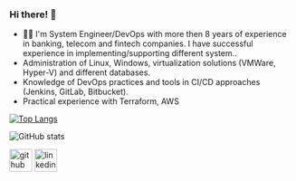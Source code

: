 ### Hi there! 👋

- 👨‍💻 I'm System Engineer/DevOps with more then 8 years of experience in banking, telecom and fintech companies. I have successful experience in implementing/supporting different system..
- Administration of Linux, Windows, virtualization solutions (VMWare, Hyper-V) and different databases.
- Knowledge of DevOps practices and tools in CI/CD approaches (Jenkins, GitLab, Bitbucket).
- Practical experience with Terraform, AWS

[![Top Langs](https://github-readme-stats.vercel.app/api/top-langs/?username=arma2ra)](https://github.com/anuraghazra/github-readme-stats)

![GitHub stats](https://github-readme-stats.vercel.app/api?username=arma2ra&show_icons=true)

[<img src='https://cdn.jsdelivr.net/npm/simple-icons@3.0.1/icons/github.svg' alt='github' height='40'>](https://github.com/arma2ra)  [<img src='https://cdn.jsdelivr.net/npm/simple-icons@3.0.1/icons/linkedin.svg' alt='linkedin' height='40'>](https://www.linkedin.com/in/alexei-drozd/) 
